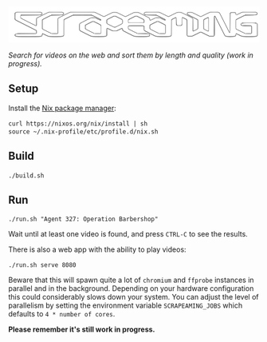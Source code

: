 [![scrapeaming](./static/scrapeaming.svg)](#)

*Search for videos on the web and sort them by length and quality
(work in progress).*

## Setup
Install the [Nix package manager](https://nixos.org/nix/):
```
curl https://nixos.org/nix/install | sh
source ~/.nix-profile/etc/profile.d/nix.sh
```

## Build
```
./build.sh
```

## Run
```
./run.sh "Agent 327: Operation Barbershop"
```
Wait until at least one video is found, and press `CTRL-C` to see the
results.

There is also a web app with the ability to play videos:
```
./run.sh serve 8080
```

Beware that this will spawn quite a lot of `chromium` and `ffprobe`
instances in parallel and in the background. Depending on your
hardware configuration this could considerably slows down your
system. You can adjust the level of parallelism by setting the
environment variable `SCRAPEAMING_JOBS` which defaults to `4 * number
of cores`.

**Please remember it's still work in progress.**

